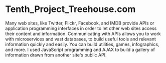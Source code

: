 # Tenth_Project_Treehouse.com

Many web sites, like Twitter, Flickr, Facebook, and IMDB provide APIs or application programming interfaces in order to let other web sites access their content and information. Communicating with APIs allows you to work with microservices and vast databases, to build useful tools and relevant information quickly and easily. You can build utilities, games, infographics, and more. I used JavaScript programming and AJAX to build a gallery of information drawn from another site's public API.
